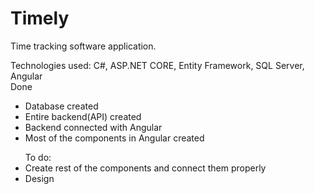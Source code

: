 # Timely
 Time tracking software application.
 
 Technologies used: 
 C#, ASP.NET CORE, Entity Framework, SQL Server, Angular
 <br>
 Done
 <ul>
<li>Database created</li>
<li>Entire backend(API) created</li>
<li>Backend connected with Angular</li>
<li>Most of the components in Angular created</li>
 </ul>

 
 <ul>
 To do: 
 <li>Create rest of the components and connect them properly</li>
 <li>Design</li>
 </ul>
